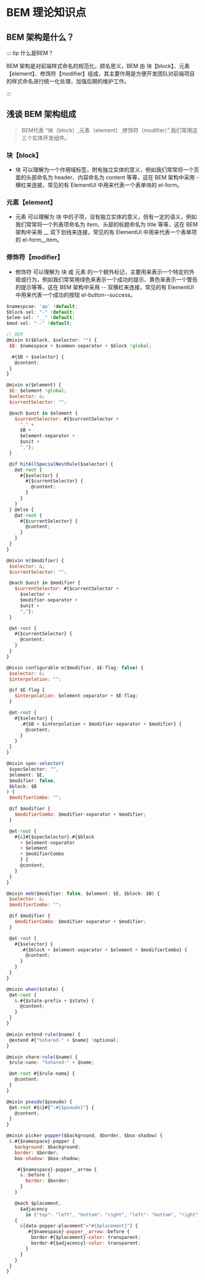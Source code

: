 # BEM 理论知识点

## BEM 架构是什么？

::: tip 什么是BEM？

BEM 架构是对前端样式命名的规范化，顾名思义，BEM 由 块【block】、元素【element】、修饰符【modifier】组成，其主要作用是方便开发团队对前端项目的样式命名进行统一化处理，加强后期的维护工作。

:::

## 浅谈 BEM 架构组成
>BEM代表 “块（block）,元素（element）,修饰符（modifier）”,我们常用这三个实体开发组件。

### 块【block】
 - 块 可以理解为一个作用域标签，附有独立实体的意义，例如我们常常将一个页面的头部命名为 header、内容命名为 content 等等，这在 BEM 架构中采用 - 横杠来连接，常见的有 ElementUI 中用来代表一个表单块的 el-form。
### 元素【element】
 - 元素 可以理解为 块 中的子项，没有独立实体的意义，但有一定的语义，例如我们常常将一个列表项命名为 item、头部的标题命名为 title 等等，这在 BEM 架构中采用 __ 双下划线来连接，常见的有 ElementUI 中用来代表一个表单项的 el-form__item。
### 修饰符【modifier】
 - 修饰符 可以理解为 块 或 元素 的一个额外标记，主要用来表示一个特定的外观或行为，例如我们常常用绿色来表示一个成功的提示、黄色来表示一个警告的提示等等，这在 BEM 架构中采用 -- 双横杠来连接，常见的有 ElementUI 中用来代表一个成功的按钮 el-button--success。

 ```js
$namespcae: 'qw' !default;
$block-sel: "-" !default;
$elem-sel: "__" !default;
$mod-sel: "--" !default;

// BEM
@mixin b($block, $selector: "") {
  $B: $namespace + $common-separator + $block !global;

  .#{$B + $selector} {
    @content;
  }
}

@mixin e($element) {
  $E: $element !global;
  $selector: &;
  $currentSelector: "";

  @each $unit in $element {
    $currentSelector: #{$currentSelector +
      "." +
      $B +
      $element-separator +
      $unit +
      ","};
  }

  @if hitAllSpecialNestRule($selector) {
    @at-root {
      #{$selector} {
        #{$currentSelector} {
          @content;
        }
      }
    }
  } @else {
    @at-root {
      #{$currentSelector} {
        @content;
      }
    }
  }
}

@mixin m($modifier) {
  $selector: &;
  $currentSelector: "";

  @each $unit in $modifier {
    $currentSelector: #{$currentSelector +
      $selector +
      $modifier-separator +
      $unit +
      ","};
  }

  @at-root {
    #{$currentSelector} {
      @content;
    }
  }
}

@mixin configurable-m($modifier, $E-flag: false) {
  $selector: &;
  $interpolation: "";

  @if $E-flag {
    $interpolation: $element-separator + $E-flag;
  }

  @at-root {
    #{$selector} {
      .#{$B + $interpolation + $modifier-separator + $modifier} {
        @content;
      }
    }
  }
}

@mixin spec-selector(
  $specSelector: "",
  $element: $E,
  $modifier: false,
  $block: $B
) {
  $modifierCombo: "";

  @if $modifier {
    $modifierCombo: $modifier-separator + $modifier;
  }

  @at-root {
    #{&}#{$specSelector}.#{$block
      + $element-separator
      + $element
      + $modifierCombo
      } {
      @content;
    }
  }
}

@mixin meb($modifier: false, $element: $E, $block: $B) {
  $selector: &;
  $modifierCombo: "";

  @if $modifier {
    $modifierCombo: $modifier-separator + $modifier;
  }

  @at-root {
    #{$selector} {
      .#{$block + $element-separator + $element + $modifierCombo} {
        @content;
      }
    }
  }
}

@mixin when($state) {
  @at-root {
    &.#{$state-prefix + $state} {
      @content;
    }
  }
}

@mixin extend-rule($name) {
  @extend #{"%shared-" + $name} !optional;
}

@mixin share-rule($name) {
  $rule-name: "%shared-" + $name;

  @at-root #{$rule-name} {
    @content;
  }
}

@mixin pseudo($pseudo) {
  @at-root #{&}#{":#{$pseudo}"} {
    @content;
  }
}

@mixin picker-popper($background, $border, $box-shadow) {
  &.#{$namespace}-popper {
    background: $background;
    border: $border;
    box-shadow: $box-shadow;

    .#{$namespace}-popper__arrow {
      &::before {
        border: $border;
      }
    }

    @each $placement,
      $adjacency
        in ("top": "left", "bottom": "right", "left": "bottom", "right": "top")
    {
      &[data-popper-placement^="#{$placement}"] {
        .#{$namespace}-popper__arrow::before {
          border-#{$placement}-color: transparent;
          border-#{$adjacency}-color: transparent;
        }
      }
    }
  }
}

 ```

